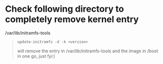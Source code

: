 # Check following directory to completely remove kernel entry
/var/lib/initramfs-tools

> `update-initramfs -d -k <version>`
> 
> will remove the entry in /var/lib/initramfs-tools and the image in /boot in one go, just fyi:)
